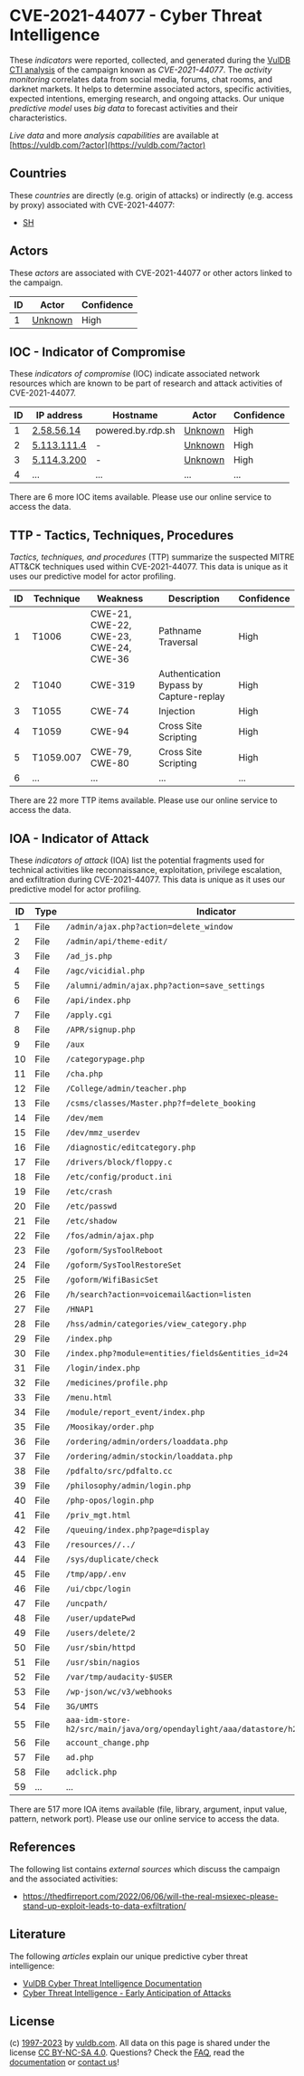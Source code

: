 # CVE-2021-44077 - Cyber Threat Intelligence

These _indicators_ were reported, collected, and generated during the [VulDB CTI analysis](https://vuldb.com/?kb.cti) of the campaign known as _CVE-2021-44077_. The _activity monitoring_ correlates data from social media, forums, chat rooms, and darknet markets. It helps to determine associated actors, specific activities, expected intentions, emerging research, and ongoing attacks. Our unique _predictive model_ uses _big data_ to forecast activities and their characteristics.

_Live data_ and more _analysis capabilities_ are available at [https://vuldb.com/?actor](https://vuldb.com/?actor)

## Countries

These _countries_ are directly (e.g. origin of attacks) or indirectly (e.g. access by proxy) associated with CVE-2021-44077:

* [SH](https://vuldb.com/?country.sh)

## Actors

These _actors_ are associated with CVE-2021-44077 or other actors linked to the campaign.

ID | Actor | Confidence
-- | ----- | ----------
1 | [Unknown](https://vuldb.com/?actor.unknown) | High

## IOC - Indicator of Compromise

These _indicators of compromise_ (IOC) indicate associated network resources which are known to be part of research and attack activities of CVE-2021-44077.

ID | IP address | Hostname | Actor | Confidence
-- | ---------- | -------- | ----- | ----------
1 | [2.58.56.14](https://vuldb.com/?ip.2.58.56.14) | powered.by.rdp.sh | [Unknown](https://vuldb.com/?actor.unknown) | High
2 | [5.113.111.4](https://vuldb.com/?ip.5.113.111.4) | - | [Unknown](https://vuldb.com/?actor.unknown) | High
3 | [5.114.3.200](https://vuldb.com/?ip.5.114.3.200) | - | [Unknown](https://vuldb.com/?actor.unknown) | High
4 | ... | ... | ... | ...

There are 6 more IOC items available. Please use our online service to access the data.

## TTP - Tactics, Techniques, Procedures

_Tactics, techniques, and procedures_ (TTP) summarize the suspected MITRE ATT&CK techniques used within CVE-2021-44077. This data is unique as it uses our predictive model for actor profiling.

ID | Technique | Weakness | Description | Confidence
-- | --------- | -------- | ----------- | ----------
1 | T1006 | CWE-21, CWE-22, CWE-23, CWE-24, CWE-36 | Pathname Traversal | High
2 | T1040 | CWE-319 | Authentication Bypass by Capture-replay | High
3 | T1055 | CWE-74 | Injection | High
4 | T1059 | CWE-94 | Cross Site Scripting | High
5 | T1059.007 | CWE-79, CWE-80 | Cross Site Scripting | High
6 | ... | ... | ... | ...

There are 22 more TTP items available. Please use our online service to access the data.

## IOA - Indicator of Attack

These _indicators of attack_ (IOA) list the potential fragments used for technical activities like reconnaissance, exploitation, privilege escalation, and exfiltration during CVE-2021-44077. This data is unique as it uses our predictive model for actor profiling.

ID | Type | Indicator | Confidence
-- | ---- | --------- | ----------
1 | File | `/admin/ajax.php?action=delete_window` | High
2 | File | `/admin/api/theme-edit/` | High
3 | File | `/ad_js.php` | Medium
4 | File | `/agc/vicidial.php` | High
5 | File | `/alumni/admin/ajax.php?action=save_settings` | High
6 | File | `/api/index.php` | High
7 | File | `/apply.cgi` | Medium
8 | File | `/APR/signup.php` | High
9 | File | `/aux` | Low
10 | File | `/categorypage.php` | High
11 | File | `/cha.php` | Medium
12 | File | `/College/admin/teacher.php` | High
13 | File | `/csms/classes/Master.php?f=delete_booking` | High
14 | File | `/dev/mem` | Medium
15 | File | `/dev/mmz_userdev` | High
16 | File | `/diagnostic/editcategory.php` | High
17 | File | `/drivers/block/floppy.c` | High
18 | File | `/etc/config/product.ini` | High
19 | File | `/etc/crash` | Medium
20 | File | `/etc/passwd` | Medium
21 | File | `/etc/shadow` | Medium
22 | File | `/fos/admin/ajax.php` | High
23 | File | `/goform/SysToolReboot` | High
24 | File | `/goform/SysToolRestoreSet` | High
25 | File | `/goform/WifiBasicSet` | High
26 | File | `/h/search?action=voicemail&action=listen` | High
27 | File | `/HNAP1` | Low
28 | File | `/hss/admin/categories/view_category.php` | High
29 | File | `/index.php` | Medium
30 | File | `/index.php?module=entities/fields&entities_id=24` | High
31 | File | `/login/index.php` | High
32 | File | `/medicines/profile.php` | High
33 | File | `/menu.html` | Medium
34 | File | `/module/report_event/index.php` | High
35 | File | `/Moosikay/order.php` | High
36 | File | `/ordering/admin/orders/loaddata.php` | High
37 | File | `/ordering/admin/stockin/loaddata.php` | High
38 | File | `/pdfalto/src/pdfalto.cc` | High
39 | File | `/philosophy/admin/login.php` | High
40 | File | `/php-opos/login.php` | High
41 | File | `/priv_mgt.html` | High
42 | File | `/queuing/index.php?page=display` | High
43 | File | `/resources//../` | High
44 | File | `/sys/duplicate/check` | High
45 | File | `/tmp/app/.env` | High
46 | File | `/ui/cbpc/login` | High
47 | File | `/uncpath/` | Medium
48 | File | `/user/updatePwd` | High
49 | File | `/users/delete/2` | High
50 | File | `/usr/sbin/httpd` | High
51 | File | `/usr/sbin/nagios` | High
52 | File | `/var/tmp/audacity-$USER` | High
53 | File | `/wp-json/wc/v3/webhooks` | High
54 | File | `3G/UMTS` | Low
55 | File | `aaa-idm-store-h2/src/main/java/org/opendaylight/aaa/datastore/h2/UserStore.java` | High
56 | File | `account_change.php` | High
57 | File | `ad.php` | Low
58 | File | `adclick.php` | Medium
59 | ... | ... | ...

There are 517 more IOA items available (file, library, argument, input value, pattern, network port). Please use our online service to access the data.

## References

The following list contains _external sources_ which discuss the campaign and the associated activities:

* https://thedfirreport.com/2022/06/06/will-the-real-msiexec-please-stand-up-exploit-leads-to-data-exfiltration/

## Literature

The following _articles_ explain our unique predictive cyber threat intelligence:

* [VulDB Cyber Threat Intelligence Documentation](https://vuldb.com/?kb.cti)
* [Cyber Threat Intelligence - Early Anticipation of Attacks](https://www.scip.ch/en/?labs.20201022)

## License

(c) [1997-2023](https://vuldb.com/?kb.changelog) by [vuldb.com](https://vuldb.com/?kb.about). All data on this page is shared under the license [CC BY-NC-SA 4.0](https://creativecommons.org/licenses/by-nc-sa/4.0/). Questions? Check the [FAQ](https://vuldb.com/?kb.faq), read the [documentation](https://vuldb.com/?kb) or [contact us](https://vuldb.com/?contact)!
